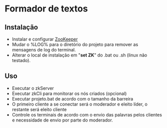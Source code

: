 # Formador de textos

## Instalação
- Instalar e configurar [ZooKeeper](https://zookeeper.apache.org/doc/r3.5.8/zookeeperStarted.html)
- Mudar o %LOG% para o diretório do projeto para remover as mensagens de log do terminal.
- Alterar o local de instalação em "**set ZK**" do .bat ou .sh (linux não testado).
  

## Uso
- Executar o zkServer
- Executar zkCli para monitorar os nós criados (opcional)
- Executar projeto.bat de acordo com o tamanho da barreira
- O primeiro cliente a se conectar será o moderador e eleito líder, o restante será eleito cliente
- Controle os terminais de acordo com o envio das palavras pelos clientes e necessidade de envio por parte do moderador.


